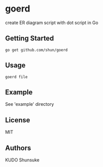 # goerd

create ER diagram script with dot script in Go

## Getting Started

```
go get github.com/shun/goerd
```

## Usage

```
goerd file
```

## Example

See 'example' directory

## License

MIT

## Authors

KUDO Shunsuke
